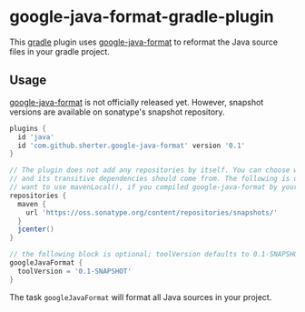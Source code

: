 # google-java-format-gradle-plugin

This [gradle](https://github.com/gradle/gradle) plugin uses [google-java-format](https://github.com/google/google-java-format) to reformat the Java source files in your gradle project.

## Usage
[google-java-format](https://github.com/google/google-java-format) is not officially released yet. However, snapshot versions are available on sonatype's snapshot repository.

```groovy
plugins {
  id 'java'
  id 'com.github.sherter.google-java-format' version '0.1'
}

// The plugin does not add any repositories by itself. You can choose where google-java-format
// and its transitive dependencies should come from. The following is only an example. You may
// want to use mavenLocal(), if you compiled google-java-format by yourself.
repositories {
  maven {
    url 'https://oss.sonatype.org/content/repositories/snapshots/'
  }
  jcenter()	
}

// the following block is optional; toolVersion defaults to 0.1-SNAPSHOT
googleJavaFormat {
  toolVersion = '0.1-SNAPSHOT'
}
```

The task `googleJavaFormat` will format all Java sources in your project.
